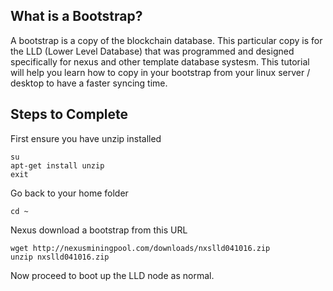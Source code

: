 ## What is a Bootstrap?
A bootstrap is a copy of the blockchain database. This particular copy is for
the LLD (Lower Level Database) that was programmed and designed specifically
for nexus and other template database systesm. This tutorial will help you
learn how to copy in your bootstrap from your linux server / desktop to have a
faster syncing time.

## Steps to Complete
First ensure you have unzip installed

    su
    apt-get install unzip
    exit

Go back to your home folder

    cd ~

Nexus download a bootstrap from this URL

    wget http://nexusminingpool.com/downloads/nxslld041016.zip
    unzip nxslld041016.zip

Now proceed to boot up the LLD node as normal.

